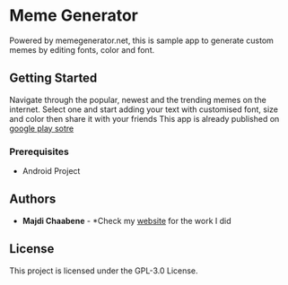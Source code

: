 # Meme Generator

Powered by memegenerator.net, this is sample app to generate custom memes by editing fonts, color and font.


## Getting Started

Navigate through the popular, newest and the trending memes on the internet.
Select one and start adding your text with customised font, size and color then share it with your friends
This app is already published on [google play sotre](https://play.google.com/store/apps/details?id=parrot.mc.com.memegenerator)

### Prerequisites

  - Android Project


## Authors

* **Majdi Chaabene** - *Check my [website](https://github.com/majdichaabene) for the work I did

## License

This project is licensed under the GPL-3.0 License.

